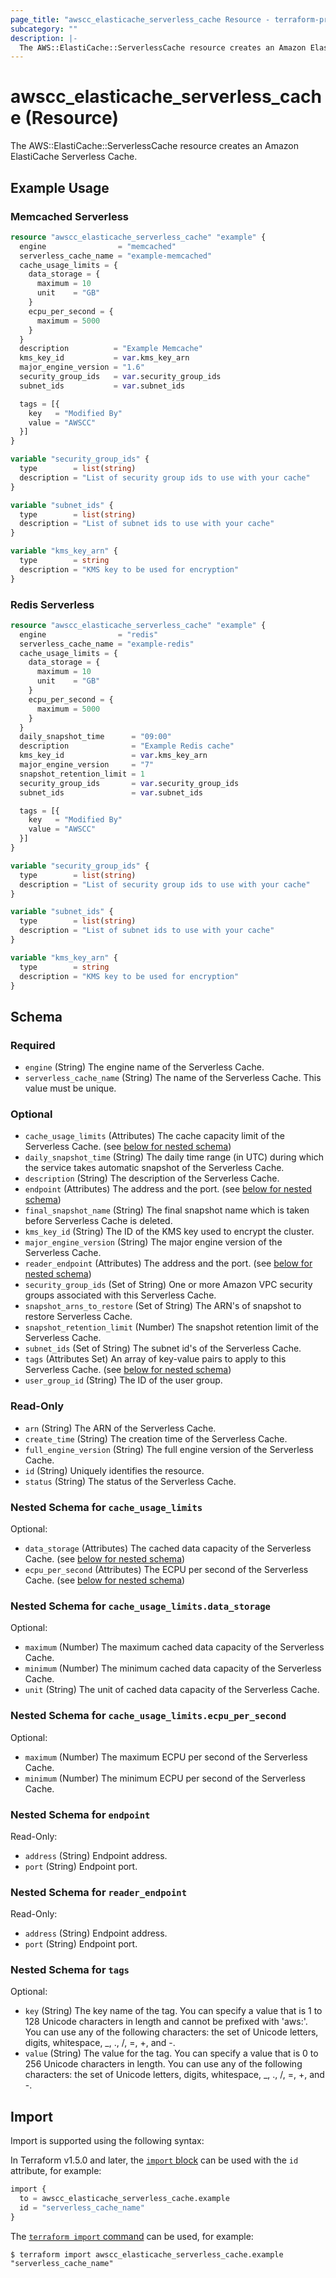 ```yaml
---
page_title: "awscc_elasticache_serverless_cache Resource - terraform-provider-awscc"
subcategory: ""
description: |-
  The AWS::ElastiCache::ServerlessCache resource creates an Amazon ElastiCache Serverless Cache.
---
```


# awscc_elasticache_serverless_cache (Resource)

The AWS::ElastiCache::ServerlessCache resource creates an Amazon ElastiCache Serverless Cache.

## Example Usage

### Memcached Serverless

```terraform
resource "awscc_elasticache_serverless_cache" "example" {
  engine                = "memcached"
  serverless_cache_name = "example-memcached"
  cache_usage_limits = {
    data_storage = {
      maximum = 10
      unit    = "GB"
    }
    ecpu_per_second = {
      maximum = 5000
    }
  }
  description          = "Example Memcache"
  kms_key_id           = var.kms_key_arn
  major_engine_version = "1.6"
  security_group_ids   = var.security_group_ids
  subnet_ids           = var.subnet_ids

  tags = [{
    key   = "Modified By"
    value = "AWSCC"
  }]
}

variable "security_group_ids" {
  type        = list(string)
  description = "List of security group ids to use with your cache"
}

variable "subnet_ids" {
  type        = list(string)
  description = "List of subnet ids to use with your cache"
}

variable "kms_key_arn" {
  type        = string
  description = "KMS key to be used for encryption"
}
```

### Redis Serverless

```terraform
resource "awscc_elasticache_serverless_cache" "example" {
  engine                = "redis"
  serverless_cache_name = "example-redis"
  cache_usage_limits = {
    data_storage = {
      maximum = 10
      unit    = "GB"
    }
    ecpu_per_second = {
      maximum = 5000
    }
  }
  daily_snapshot_time      = "09:00"
  description              = "Example Redis cache"
  kms_key_id               = var.kms_key_arn
  major_engine_version     = "7"
  snapshot_retention_limit = 1
  security_group_ids       = var.security_group_ids
  subnet_ids               = var.subnet_ids

  tags = [{
    key   = "Modified By"
    value = "AWSCC"
  }]
}

variable "security_group_ids" {
  type        = list(string)
  description = "List of security group ids to use with your cache"
}

variable "subnet_ids" {
  type        = list(string)
  description = "List of subnet ids to use with your cache"
}

variable "kms_key_arn" {
  type        = string
  description = "KMS key to be used for encryption"
}
```

<!-- schema generated by tfplugindocs -->
## Schema

### Required

- `engine` (String) The engine name of the Serverless Cache.
- `serverless_cache_name` (String) The name of the Serverless Cache. This value must be unique.

### Optional

- `cache_usage_limits` (Attributes) The cache capacity limit of the Serverless Cache. (see [below for nested schema](#nestedatt--cache_usage_limits))
- `daily_snapshot_time` (String) The daily time range (in UTC) during which the service takes automatic snapshot of the Serverless Cache.
- `description` (String) The description of the Serverless Cache.
- `endpoint` (Attributes) The address and the port. (see [below for nested schema](#nestedatt--endpoint))
- `final_snapshot_name` (String) The final snapshot name which is taken before Serverless Cache is deleted.
- `kms_key_id` (String) The ID of the KMS key used to encrypt the cluster.
- `major_engine_version` (String) The major engine version of the Serverless Cache.
- `reader_endpoint` (Attributes) The address and the port. (see [below for nested schema](#nestedatt--reader_endpoint))
- `security_group_ids` (Set of String) One or more Amazon VPC security groups associated with this Serverless Cache.
- `snapshot_arns_to_restore` (Set of String) The ARN's of snapshot to restore Serverless Cache.
- `snapshot_retention_limit` (Number) The snapshot retention limit of the Serverless Cache.
- `subnet_ids` (Set of String) The subnet id's of the Serverless Cache.
- `tags` (Attributes Set) An array of key-value pairs to apply to this Serverless Cache. (see [below for nested schema](#nestedatt--tags))
- `user_group_id` (String) The ID of the user group.

### Read-Only

- `arn` (String) The ARN of the Serverless Cache.
- `create_time` (String) The creation time of the Serverless Cache.
- `full_engine_version` (String) The full engine version of the Serverless Cache.
- `id` (String) Uniquely identifies the resource.
- `status` (String) The status of the Serverless Cache.

<a id="nestedatt--cache_usage_limits"></a>
### Nested Schema for `cache_usage_limits`

Optional:

- `data_storage` (Attributes) The cached data capacity of the Serverless Cache. (see [below for nested schema](#nestedatt--cache_usage_limits--data_storage))
- `ecpu_per_second` (Attributes) The ECPU per second of the Serverless Cache. (see [below for nested schema](#nestedatt--cache_usage_limits--ecpu_per_second))

<a id="nestedatt--cache_usage_limits--data_storage"></a>
### Nested Schema for `cache_usage_limits.data_storage`

Optional:

- `maximum` (Number) The maximum cached data capacity of the Serverless Cache.
- `minimum` (Number) The minimum cached data capacity of the Serverless Cache.
- `unit` (String) The unit of cached data capacity of the Serverless Cache.


<a id="nestedatt--cache_usage_limits--ecpu_per_second"></a>
### Nested Schema for `cache_usage_limits.ecpu_per_second`

Optional:

- `maximum` (Number) The maximum ECPU per second of the Serverless Cache.
- `minimum` (Number) The minimum ECPU per second of the Serverless Cache.



<a id="nestedatt--endpoint"></a>
### Nested Schema for `endpoint`

Read-Only:

- `address` (String) Endpoint address.
- `port` (String) Endpoint port.


<a id="nestedatt--reader_endpoint"></a>
### Nested Schema for `reader_endpoint`

Read-Only:

- `address` (String) Endpoint address.
- `port` (String) Endpoint port.


<a id="nestedatt--tags"></a>
### Nested Schema for `tags`

Optional:

- `key` (String) The key name of the tag. You can specify a value that is 1 to 128 Unicode characters in length and cannot be prefixed with 'aws:'. You can use any of the following characters: the set of Unicode letters, digits, whitespace, _, ., /, =, +, and -.
- `value` (String) The value for the tag. You can specify a value that is 0 to 256 Unicode characters in length. You can use any of the following characters: the set of Unicode letters, digits, whitespace, _, ., /, =, +, and -.

## Import

Import is supported using the following syntax:

In Terraform v1.5.0 and later, the [`import` block](https://developer.hashicorp.com/terraform/language/import) can be used with the `id` attribute, for example:

```terraform
import {
  to = awscc_elasticache_serverless_cache.example
  id = "serverless_cache_name"
}
```

The [`terraform import` command](https://developer.hashicorp.com/terraform/cli/commands/import) can be used, for example:

```shell
$ terraform import awscc_elasticache_serverless_cache.example "serverless_cache_name"
```